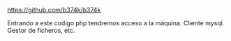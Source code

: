https://github.com/b374k/b374k

Entrando a este codigo php tendremos acceso a la máquina. Cliente mysql. Gestor de ficheros, etc.
